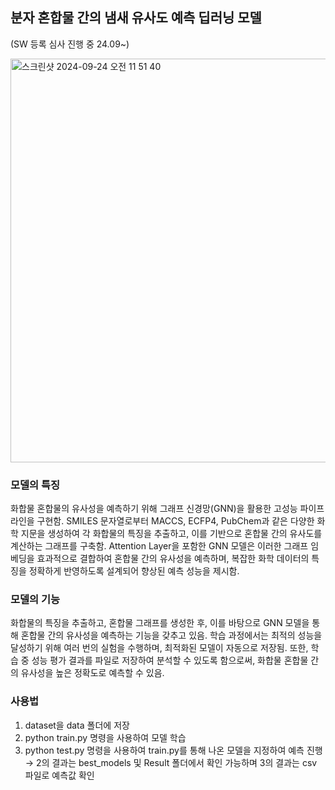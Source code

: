 ## 분자 혼합물 간의 냄새 유사도 예측 딥러닝 모델
(SW 등록 심사 진행 중 24.09~)

<img width="646" alt="스크린샷 2024-09-24 오전 11 51 40" src="https://github.com/user-attachments/assets/aeabb529-6fa7-4da6-ba1d-569096e8aeb4">
<br>

### 모델의 특징
화합물 혼합물의 유사성을 예측하기 위해 그래프 신경망(GNN)을 활용한 고성능 파이프라인을 구현함. SMILES 문자열로부터 MACCS, ECFP4, PubChem과 같은 다양한 화학 지문을 생성하여 각 화합물의 특징을 추출하고, 이를 기반으로 혼합물 간의 유사도를 계산하는 그래프를 구축함. Attention Layer을 포함한 GNN 모델은 이러한 그래프 임베딩을 효과적으로 결합하여 혼합물 간의 유사성을 예측하며, 복잡한 화학 데이터의 특징을 정확하게 반영하도록 설계되어 향상된 예측 성능을 제시함.

### 모델의 기능
화합물의 특징을 추출하고, 혼합물 그래프를 생성한 후, 이를 바탕으로 GNN 모델을 통해 혼합물 간의 유사성을 예측하는 기능을 갖추고 있음. 학습 과정에서는 최적의 성능을 달성하기 위해 여러 번의 실험을 수행하며, 최적화된 모델이 자동으로 저장됨. 또한, 학습 중 성능 평가 결과를 파일로 저장하여 분석할 수 있도록 함으로써, 화합물 혼합물 간의 유사성을 높은 정확도로 예측할 수 있음.

### 사용법
1) dataset을 data 폴더에 저장
2) python train.py 명령을 사용하여 모델 학습
3) python test.py 명령을 사용하여 train.py를 통해 나온 모델을 지정하여 예측 진행
   <br>
→ 2의 결과는 best_models 및 Result 폴더에서 확인 가능하며 3의 결과는 csv 파일로 예측값 확인

